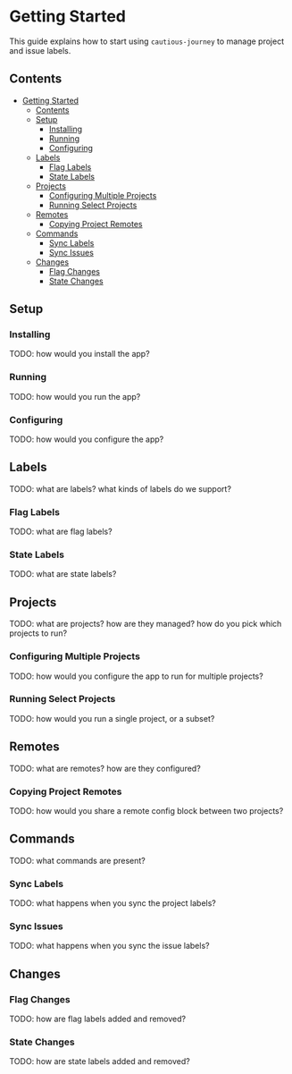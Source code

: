 # Getting Started

This guide explains how to start using `cautious-journey` to manage project and issue labels.

## Contents

- [Getting Started](#getting-started)
  - [Contents](#contents)
  - [Setup](#setup)
    - [Installing](#installing)
    - [Running](#running)
    - [Configuring](#configuring)
  - [Labels](#labels)
    - [Flag Labels](#flag-labels)
    - [State Labels](#state-labels)
  - [Projects](#projects)
    - [Configuring Multiple Projects](#configuring-multiple-projects)
    - [Running Select Projects](#running-select-projects)
  - [Remotes](#remotes)
    - [Copying Project Remotes](#copying-project-remotes)
  - [Commands](#commands)
    - [Sync Labels](#sync-labels)
    - [Sync Issues](#sync-issues)
  - [Changes](#changes)
    - [Flag Changes](#flag-changes)
    - [State Changes](#state-changes)

## Setup

### Installing

TODO: how would you install the app?

### Running

TODO: how would you run the app?

### Configuring

TODO: how would you configure the app?

## Labels

TODO: what are labels? what kinds of labels do we support?

### Flag Labels

TODO: what are flag labels?

### State Labels

TODO: what are state labels?

## Projects

TODO: what are projects? how are they managed? how do you pick which projects to run?

### Configuring Multiple Projects

TODO: how would you configure the app to run for multiple projects?

### Running Select Projects

TODO: how would you run a single project, or a subset?

## Remotes

TODO: what are remotes? how are they configured?

### Copying Project Remotes

TODO: how would you share a remote config block between two projects?

## Commands

TODO: what commands are present?

### Sync Labels

TODO: what happens when you sync the project labels?

### Sync Issues

TODO: what happens when you sync the issue labels?

## Changes

### Flag Changes

TODO: how are flag labels added and removed?

### State Changes

TODO: how are state labels added and removed?
